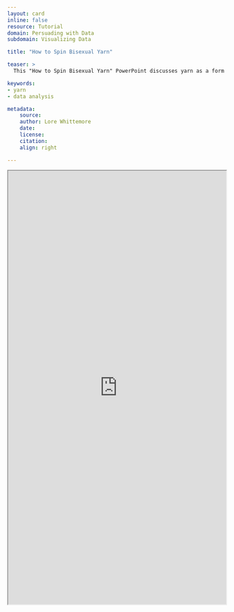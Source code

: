 ```yaml
---
layout: card
inline: false
resource: Tutorial
domain: Persuading with Data
subdomain: Visualizing Data

title: "How to Spin Bisexual Yarn"

teaser: >
  This "How to Spin Bisexual Yarn" PowerPoint discusses yarn as a form of data analysis. 

keywords:
- yarn
- data analysis

metadata:
    source:
    author: Lore Whittemore
    date: 
    license: 
    citation:
    align: right

---
```


<iframe width="100%" height="1000" src="https://da4asandbox.github.io/curricularsite/assets/pdf/BisexualYarn.pdf" allowfullscreen>iFrame HERE</iframe>
